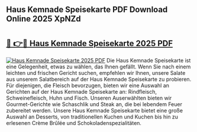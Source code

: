 ## Haus Kemnade Speisekarte PDF Download Online 2025 XpNZd

# <h2><a href="http://gca52l.nevu.top/?p=Haus+Kemnade+Speisekarte">🔗 👉🔴 Haus Kemnade Speisekarte 2025 PDF</a></h2>

[![Haus Kemnade Speisekarte 2025 PDF](https://i.imgur.com/dBaPXMq.png)](http://gca52l.nevu.top/?p=Haus+Kemnade+Speisekarte)
Die Haus Kemnade Speisekarte ist eine Gelegenheit, etwas zu wählen, das Ihnen gefällt. Wenn Sie nach einem leichten und frischen Gericht suchen, empfehlen wir Ihnen, unsere Salate aus unserem Salatbereich auf der Haus Kemnade Speisekarte zu probieren. Für diejenigen, die Fleisch bevorzugen, bieten wir eine Auswahl an Gerichten auf der Haus Kemnade Speisekarte an: Rindfleisch, Schweinefleisch, Huhn und Fisch. Unseren Auserwählten bieten wir Gourmet-Gerichte wie Schaschlik und Steak an, die bei lebendem Feuer zubereitet werden. Unsere Haus Kemnade Speisekarte bietet eine große Auswahl an Desserts, von traditionellen Kuchen und Kuchen bis hin zu erlesenen Crème Brûlée und Schokoladenspezialitäten.

